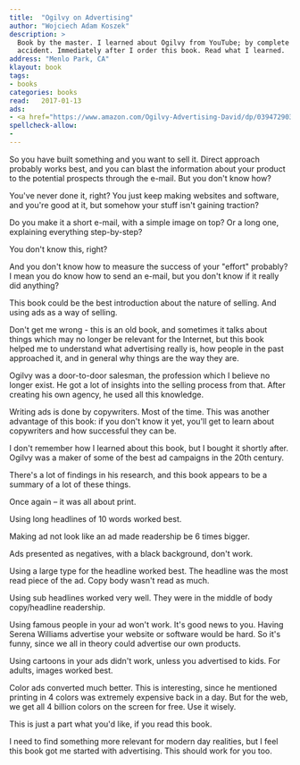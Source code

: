 ```yaml
---
title:  "Ogilvy on Advertising"
author: "Wojciech Adam Koszek"
description: >
  Book by the master. I learned about Ogilvy from YouTube; by complete
  accident. Immediately after I order this book. Read what I learned.
address: "Menlo Park, CA"
klayout: book
tags:
- books
categories: books
read:	2017-01-13
ads:
- <a href="https://www.amazon.com/Ogilvy-Advertising-David/dp/039472903X/ref=as_li_ss_il?s=books&ie=UTF8&qid=1485648511&sr=1-1&keywords=ogilvy+on+advertising&linkCode=li2&tag=wkoszek08-20&linkId=3a737f9850a6199c20bb8dc69f291ef2" target="_blank"><img border="0" src="//ws-na.amazon-adsystem.com/widgets/q?_encoding=UTF8&ASIN=039472903X&Format=_SL160_&ID=AsinImage&MarketPlace=US&ServiceVersion=20070822&WS=1&tag=wkoszek08-20" ></a><img src="https://ir-na.amazon-adsystem.com/e/ir?t=wkoszek08-20&l=li2&o=1&a=039472903X" width="1" height="1" border="0" alt="" style="border:none !important; margin:0px !important;" />
spellcheck-allow:
- 
---
```


So you have built something and you want to sell it. Direct approach
probably works best, and you can blast the information about your product to
the potential prospects through the e-mail. But you don't know how?

You've never done it, right? You just keep making websites and software, and
you're good at it, but somehow your stuff isn't gaining traction?

Do you make it a short e-mail, with a simple image on top? Or a long one,
explaining everything step-by-step?

You don't know this, right?

And you don't know how to measure the success of your "effort" probably? I
mean you do know how to send an e-mail, but you don't know if it really did
anything?

This book could be the best introduction about the nature of selling. And
using ads as a way of selling.

Don't get me wrong - this is an old book, and sometimes it talks about
things which may no longer be relevant for the Internet, but this book
helped me to understand what advertising really is, how people in the past
approached it, and in general why things are the way they are.

Ogilvy was a door-to-door salesman, the profession which I believe no longer
exist. He got a lot of insights into the selling process from that. After
creating his own agency, he used all this knowledge.

Writing ads is done by copywriters. Most of the time. This was another
advantage of this book: if you don't know it yet, you'll get to learn about
copywriters and how successful they can be.

I don't remember how I learned about this book, but I bought it shortly
after. Ogilvy was a maker of some of the best ad campaigns in the 20th
century.

There's a lot of findings in his research, and this book appears to be a
summary of a lot of these things.

Once again – it was all about print.

Using long headlines of 10 words worked best.

Making ad not look like an ad made readership be 6 times bigger.

Ads presented as negatives, with a black background, don't work.

Using a large type for the headline worked best. The headline was the most
read piece of the ad. Copy body wasn't read as much.

Using sub headlines worked very well. They were in the middle of body
copy/headline readership.

Using famous people in your ad won't work. It's good news to you. Having
Serena Williams advertise your website or software would be hard. So it's
funny, since we all in theory could advertise our own products.

Using cartoons in your ads didn't work, unless you advertised to kids. For
adults, images worked best.

Color ads converted much better. This is interesting, since he mentioned
printing in 4 colors was extremely expensive back in a day. But for the web,
we get all 4 billion colors on the screen for free. Use it wisely.

This is just a part what you'd like, if you read this book.

I need to find something more relevant for modern day realities, but I feel
this book got me started with advertising. This should work for you too.
